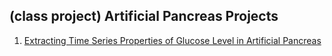 <h2>(class project) Artificial Pancreas Projects </h2>
<ol>
  <li>
    <a href="https://github.com/lhona01/DataMining_GlucoseLevelInArtificialPancreas/blob/main/Extracting%20Time%20Series/README.md" target="_blank">
      Extracting Time Series Properties of Glucose Level in Artificial Pancreas
    </a>
  </li>
</ol>
